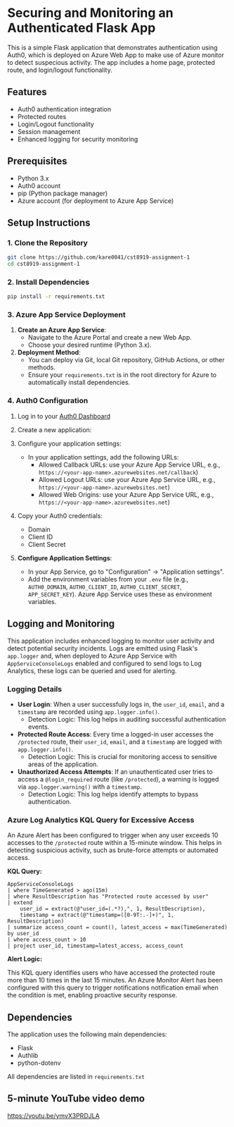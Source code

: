 # Securing and Monitoring an Authenticated Flask App

This is a simple Flask application that demonstrates authentication using Auth0, which is deployed on Azure Web App to make use of Azure monitor to detect suspecious activity. The app includes a home page, protected route, and login/logout functionality.

## Features

- Auth0 authentication integration
- Protected routes
- Login/Logout functionality
- Session management
- Enhanced logging for security monitoring

## Prerequisites

- Python 3.x
- Auth0 account
- pip (Python package manager)
- Azure account (for deployment to Azure App Service)

## Setup Instructions

### 1. Clone the Repository

```bash
git clone https://github.com/kare0041/cst8919-assignment-1
cd cst8919-assignment-1
```

### 2. Install Dependencies

```bash
pip install -r requirements.txt
```

### 3. Azure App Service Deployment

1.  **Create an Azure App Service**:
    *   Navigate to the Azure Portal and create a new Web App.
    *   Choose your desired runtime (Python 3.x).
2.  **Deployment Method**:
    *   You can deploy via Git, local Git repository, GitHub Actions, or other methods.
    *   Ensure your `requirements.txt` is in the root directory for Azure to automatically install dependencies.

### 4. Auth0 Configuration

1. Log in to your [Auth0 Dashboard](https://manage.auth0.com/)
2. Create a new application:
3. Configure your application settings:
   - In your application settings, add the following URLs:
     - Allowed Callback URLs: use your Azure App Service URL, e.g., `https://<your-app-name>.azurewebsites.net/callback`)
     - Allowed Logout URLs: use your Azure App Service URL, e.g., `https://<your-app-name>.azurewebsites.net`)
     - Allowed Web Origins: use your Azure App Service URL, e.g., `https://<your-app-name>.azurewebsites.net`)

4. Copy your Auth0 credentials:
   - Domain
   - Client ID
   - Client Secret
5.  **Configure Application Settings**:
    *   In your App Service, go to "Configuration" -> "Application settings".
    *   Add the environment variables from your `.env` file (e.g., `AUTH0_DOMAIN`, `AUTH0_CLIENT_ID`, `AUTH0_CLIENT_SECRET`, `APP_SECRET_KEY`). Azure App Service uses these as environment variables.


## Logging and Monitoring

This application includes enhanced logging to monitor user activity and detect potential security incidents. Logs are emitted using Flask's `app.logger` and, when deployed to Azure App Service with `AppServiceConsoleLogs` enabled and configured to send logs to Log Analytics, these logs can be queried and used for alerting.

### Logging Details

-   **User Login**: When a user successfully logs in, the `user_id`, `email`, and a `timestamp` are recorded using `app.logger.info()`.
    *   Detection Logic: This log helps in auditing successful authentication events.
-   **Protected Route Access**: Every time a logged-in user accesses the `/protected` route, their `user_id`, `email`, and a `timestamp` are logged with `app.logger.info()`.
    *   Detection Logic: This is crucial for monitoring access to sensitive areas of the application.
-   **Unauthorized Access Attempts**: If an unauthenticated user tries to access a `@login_required` route (like `/protected`), a warning is logged via `app.logger.warning()` with a `timestamp`.
    *   Detection Logic: This log helps identify attempts to bypass authentication.

### Azure Log Analytics KQL Query for Excessive Access

An Azure Alert has been configured to trigger when any user exceeds 10 accesses to the `/protected` route within a 15-minute window. This helps in detecting suspicious activity, such as brute-force attempts or automated access.

**KQL Query:**

```kusto
AppServiceConsoleLogs
| where TimeGenerated > ago(15m)
| where ResultDescription has "Protected route accessed by user"
| extend 
    user_id = extract(@"user_id=(.*?),", 1, ResultDescription),
    timestamp = extract(@"timestamp=([0-9T:.-]+)", 1, ResultDescription)
| summarize access_count = count(), latest_access = max(TimeGenerated) by user_id
| where access_count > 10
| project user_id, timestamp=latest_access, access_count
```

**Alert Logic:**

This KQL query identifies users who have accessed the protected route more than 10 times in the last 15 minutes. An Azure Monitor Alert has been configured with this query to trigger notifications notification email when the condition is met, enabling proactive security response.

## Dependencies

The application uses the following main dependencies:
- Flask
- Authlib
- python-dotenv

All dependencies are listed in `requirements.txt`



## 5-minute YouTube video demo

https://youtu.be/ymvX3PRDJLA